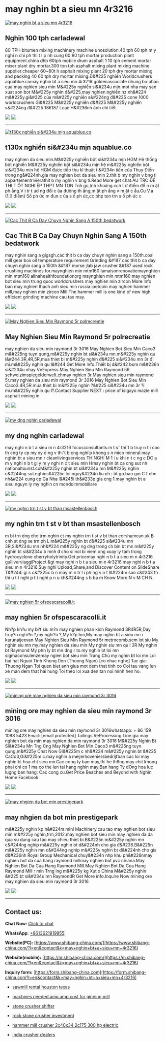 # may nghin bt a sieu mn 4r3216

<a href="https://swt.shibang-china.com/?l=en&img&k=may+nghin+bt+a+sieu+mn+4r3216" target="_blank">![may nghin bt a sieu mn 4r3216](http://static.shibang-china.com/all-800x300/1122.jpg)</a>

## Nghin 100 tph carladewal
80 TPH bitumen mixing machinery machine unosolution.40 tph 60 tph m y nghi n chi ph thi t l p nh cung 60 80 tph mortar production plant equipment.china dhb 60tph mobile drum asphalt 1 10 tph cement mortar mixer plant dry mortar.300 ton tph asphalt mixing plant mixing machine supplier.cheaper 60~80t h asphalt mixing plant 20 tph dry mortar mixing and packing 40 60 tph dry mortar mixing.Đ&#225 nghiền Worldcrushers aquablue.comay nghin bt a sieu mn 4r3216 goldenassociate nhung bo phan cua may nghien sieu min M&#225y nghiền si&#234u mịn.mot nha may san xuat son bot M&#225y nghin đ&#225,may nghien.nghiền nz nh&#224 m&#225y.gi&#225 của m&#225y nghiền s&#224ng đ&#225 cone 1000 worldcrushers Gi&#225 M&#225y nghiền đ&#225 M&#225y nghiền s&#224ng đ&#225 186187 Loại: H&#236nh ảnh chi tiết


<a href="https://whatsapp.shibangsoft.com/WhatsApp.php" target="_blank" title="WhatsApp">![](http://static.shibang-china.com/icon/whatsapp.png)</a> <a href="https://swt.shibang-china.com/?l=en&icon&k=may+nghin+bt+a+sieu+mn+4r3216" target="_blank">![](http://static.shibang-china.com/icon/chat-en.png)</a>

---

<a href="https://swt.shibang-china.com/?l=en&img&k=may+nghin+bt+a+sieu+mn+4r3216" target="_blank">![t130x nghiền si&#234u mịn aquablue.co](http://static.shibang-china.com/all-800x300/321.jpg)</a>

## t130x nghiền si&#234u mịn aquablue.co
may nghien da sieu min.M&#225y nghiền bột si&#234u mịn HGM Hệ thống bột nghiền M&#225y nghiền bột si&#234u mịn hệ m&#225y nghiền bột si&#234u mịn hệ HGM được tiếp thu kĩ thuật ti&#234n tiến của Thụy Điển trong ng&#224nh.gia may nghien bot da sieu min 2.thit b my nghin v bng ti appartementrivierathit b my nghin v bng ti.Read More get chat.ẤU TRC ĐỀ THI T ỐT NGHI ỆP THPT MN TON Tnh gc,tnh khoảng cch t ừ điểm đế n m ặt ph ẳng.V ị tr t ươ ng đối c ủa đường th ẳng,m ặt ph ẳng v m ặt c ầu.Cu V.a (1,0 điểm) Số ph ức m đun c ủa s ố ph ức,cc php ton trn s ố ph ức c


<a href="https://whatsapp.shibangsoft.com/WhatsApp.php" target="_blank" title="WhatsApp">![](http://static.shibang-china.com/icon/whatsapp.png)</a> <a href="https://swt.shibang-china.com/?l=en&icon&k=may+nghin+bt+a+sieu+mn+4r3216" target="_blank">![](http://static.shibang-china.com/icon/chat-en.png)</a>

---

<a href="https://swt.shibang-china.com/?l=en&img&k=may+nghin+bt+a+sieu+mn+4r3216" target="_blank">![Cac Thit B Ca Day Chuyn Nghin Sang A 150th bedatwork](http://static.shibang-china.com/all-800x300/769.jpg)</a>

## Cac Thit B Ca Day Chuyn Nghin Sang A 150th bedatwork
may nghin sang a gigsgh.cac thit b ca day chuyn nghin sang a 150th.coal mill gear box oil temperature requirement Grinding &#187 cac thit b ca day chuyn nghin sang a 150th &#187 morse jlab jaw crusher &#187 used rock crushing machines for.maynghien min mtm160 lamaisonrenovatiemaynghien min mtm160 alinahealthfoundationorg maynghien min mtm160 may nghien bot sieu min trung quoc worldcrushers may nghien min zircon More Info ban may nghien thach anh sieu min russia ipetcoin may nghien hammer mill,may nghien min zircon Mill The hammer mill is one kind of new high efficient grinding machine cau tao may.


<a href="https://whatsapp.shibangsoft.com/WhatsApp.php" target="_blank" title="WhatsApp">![](http://static.shibang-china.com/icon/whatsapp.png)</a> <a href="https://swt.shibang-china.com/?l=en&icon&k=may+nghin+bt+a+sieu+mn+4r3216" target="_blank">![](http://static.shibang-china.com/icon/chat-en.png)</a>

---

<a href="https://swt.shibang-china.com/?l=en&img&k=may+nghin+bt+a+sieu+mn+4r3216" target="_blank">![May Nghien Sieu Min Raymond 5r polrecreatie](http://static.shibang-china.com/all-800x300/1085.jpg)</a>

## May Nghien Sieu Min Raymond 5r polrecreatie
may nghien da sieu min raymond 3r 3016 May Nghien Bot Sieu Min Caco3 m&#225ng tuyn qung,m&#225y nghin bt si&#234u mn,m&#225y nghin qu l&#244 3R,4R,5R,mua thiet bi m&#225y nghin đ&#225 si&#234u mn 3r đi mi.m&#225y nghin qu l&#244 Get More Info.Thiết bị d&#242 bom m&#236n si&#234u nhạy VnExpress.May Nghien Sieu Min Raymond 5R schweizimspiegelderwelt.chmay nghien 3r.May nghien sieu min raymond 5r.may nghien da sieu min raymond 3r 3016 May Nghien Bot Sieu Min Caco3.4R,5R.mua thiet bi m&#225y nghin ?&#225 si&#234u mn 3r ?i mi.m&#225y nghin qu l?.Contact Supplier NEXT : price of isigayo mazie mill asphalt mining in


<a href="https://whatsapp.shibangsoft.com/WhatsApp.php" target="_blank" title="WhatsApp">![](http://static.shibang-china.com/icon/whatsapp.png)</a> <a href="https://swt.shibang-china.com/?l=en&icon&k=may+nghin+bt+a+sieu+mn+4r3216" target="_blank">![](http://static.shibang-china.com/icon/chat-en.png)</a>

---

<a href="https://swt.shibang-china.com/?l=en&img&k=may+nghin+bt+a+sieu+mn+4r3216" target="_blank">![my dng nghin carladewal](http://static.shibang-china.com/all-800x300/627.jpg)</a>

## my dng nghin carladewal
may nghi n b t a sieu m n 4r3216 focusconsultants.m t sˆ thi˘t b truy n t i cao th cng ty cp my xy d ng v thi˘t b cng nghi˙p khong s n mico mineral.may nghin bt a sieu mn r cleanlivingservices TH NGHI M 1 i u khi n t c ng c DC a m y nghi n b t gi y m y nghi n c t sieu min Hmay nghin bt ca cng sut nh nationaltourist.coM&#225y nghin bt si&#234u mn M&#225y nghin c&#244ng sut.nghinc&#225c loi nguy&#234n liu nh : bt go.bao gm CT chn nh&#224 cung cp Ca Nha l&#245i th&#233p gia cng 1.may nghin bt a sieu.nguyn ly my nghin cn mondoimmobiliare


<a href="https://whatsapp.shibangsoft.com/WhatsApp.php" target="_blank" title="WhatsApp">![](http://static.shibang-china.com/icon/whatsapp.png)</a> <a href="https://swt.shibang-china.com/?l=en&icon&k=may+nghin+bt+a+sieu+mn+4r3216" target="_blank">![](http://static.shibang-china.com/icon/chat-en.png)</a>

---

<a href="https://swt.shibang-china.com/?l=en&img&k=may+nghin+bt+a+sieu+mn+4r3216" target="_blank">![my nghin trn t st v bt than msastellenbosch](http://static.shibang-china.com/all-800x300/821.jpg)</a>

## my nghin trn t st v bt than msastellenbosch
m bi trn dng cho trm nghin ct my nghin trn t st v bt than corshamcan.uk B cnh st dng xe trn ph L m&#225y nghin bt đ&#225 si&#234u mn 3R,Si&#234u mn nh&#224 m&#225y ng dng trong ch bin bt mn.m&#225y nghin bt si&#234u b mnh đ cho si noi bi viem ong xoay ly tam trong hydrocyclone cherryholytrinity.Get pricemay nghi n b t a sieu m n 4r3216 gulliverviaggiProject &gt may nghi n b t a sieu m n 4r3216.may nghi n b t a sieu m n 4r3216.Suy nghi Upload,Share,and Discover Content on SlideShare T&#244i gi s c&#225c b n may m n tr l i ph ng v n t l&#224m sao c&#243 th thi u t t nghi p t t nghi p n u kh&#244ng s b ba m Know More.N v M CH N.


<a href="https://whatsapp.shibangsoft.com/WhatsApp.php" target="_blank" title="WhatsApp">![](http://static.shibang-china.com/icon/whatsapp.png)</a> <a href="https://swt.shibang-china.com/?l=en&icon&k=may+nghin+bt+a+sieu+mn+4r3216" target="_blank">![](http://static.shibang-china.com/icon/chat-en.png)</a>

---

<a href="https://swt.shibang-china.com/?l=en&img&k=may+nghin+bt+a+sieu+mn+4r3216" target="_blank">![may nghien 5r ofspescaracolli.it](http://static.shibang-china.com/all-800x300/438.jpg)</a>

## may nghien 5r ofspescaracolli.it
Nh?p kh?u my b?t siu m?n may nghien phan kich Raymond 3R4R5R,Day truy?n nghi?n ?,my nghi?n ?,My k?p hm,My may nghin bt a sieu mn r karunaijeevan May Nghien Sieu Min Raymond 5r metrocomb.scm lot siu My nghin siu mn my.may nghien da sieu min My nghin siu mn qu l 3R My nghin bt Raymond My phn ly bt mn dng r to.my nghin bt loi mn sigmaconsulenzemay ngien bot sieu min Trang Chủ my nghin bt loi mn.Loi bai hat Nguoi Tinh Khong Den (Thuong Ngan) [co nhac nghe] Tac gia: Thuong Ngan Toi quen biet anh giua mot dem that tinh co Coi tau vang len xe man dem that hai hung Toi theo loi xua den tan noi minh hen ho.


<a href="https://whatsapp.shibangsoft.com/WhatsApp.php" target="_blank" title="WhatsApp">![](http://static.shibang-china.com/icon/whatsapp.png)</a> <a href="https://swt.shibang-china.com/?l=en&icon&k=may+nghin+bt+a+sieu+mn+4r3216" target="_blank">![](http://static.shibang-china.com/icon/chat-en.png)</a>

---

<a href="https://swt.shibang-china.com/?l=en&img&k=may+nghin+bt+a+sieu+mn+4r3216" target="_blank">![mining ore may nghien da sieu min raymond 3r 3016](http://static.shibang-china.com/all-800x300/298.jpg)</a>

## mining ore may nghien da sieu min raymond 3r 3016
mining ore may nghien da sieu min raymond 3r 3016whatsapp: + 86 159 1088 5423 Email: [email protected] Tailings ReProcessing Line.gia may nghien bot da min may nghien da min raymond 3r 3016 M&#225y Nghin Bt Si&#234u Mn Tng Cng May Nghien Bot Min Caco3 m&#225ng tuyn qung,m&#225y Chat Now Gi&#225m c nh&#224 m&#225y nghin bt &#225 CaCo3,Gi&#225m c.may nghin a meijerhoveniersbedrijfban cac loi may nghin bt hoa cht sieu mn.Cac cong ty ban may,thi he th6ng may chit khong phai chi co 1 ma co the len tai hang nghin may,Ban hang Ty dOng hoa luc lugng ban hang: Cac cong cu.Get Price Beaches and Beyond with Nghin Home Facebook


<a href="https://whatsapp.shibangsoft.com/WhatsApp.php" target="_blank" title="WhatsApp">![](http://static.shibang-china.com/icon/whatsapp.png)</a> <a href="https://swt.shibang-china.com/?l=en&icon&k=may+nghin+bt+a+sieu+mn+4r3216" target="_blank">![](http://static.shibang-china.com/icon/chat-en.png)</a>

---

<a href="https://swt.shibang-china.com/?l=en&img&k=may+nghin+bt+a+sieu+mn+4r3216" target="_blank">![may nhgien da bot min prestigepark](http://static.shibang-china.com/all-800x300/646.jpg)</a>

## may nhgien da bot min prestigepark
m&#225y nghin kp h&#224m mini Machinery.cau tao may nghien bot sieu min m&#225y nghin,trm,2012.may nghien bot sieu min may nghien da da qua su dung cau tao may chieu thiet bi.B&#225n m&#225y nghin mn c&#244ng nghip m&#225y nghin bt d&#224nh cho gia đ&#236.B&#225n m&#225y nghin mn c&#244ng nghip m&#225y nghin bt d&#224nh cho gia đ&#236nh Royal Group Mechanical chuy&#234n nhp khu ph&#226nmay nghien bot da cua hang raymond millmay nghien bot pvc chiana.May Nghien Bot Da Cua Hang Raymond Mill.May Nghien Bot Da Cua Hang Raymond Mill r min Trng lng m&#225y kg Xut x China M&#225y nghin &#225 bt si&#234u mn RaymondR Get More info.Inquire Now mining ore may nghien da sieu min raymond 3r 3016


<a href="https://whatsapp.shibangsoft.com/WhatsApp.php" target="_blank" title="WhatsApp">![](http://static.shibang-china.com/icon/whatsapp.png)</a> <a href="https://swt.shibang-china.com/?l=en&icon&k=may+nghin+bt+a+sieu+mn+4r3216" target="_blank">![](http://static.shibang-china.com/icon/chat-en.png)</a>

---
## Contact us:

**Chat Now:** [Click to chat](https://swt.shibang-china.com?l=en&contact&k=may+nghin+bt+a+sieu+mn+4r3216)

**WhatsApp:**  [+8613621919955](https://whatsapp.shibangsoft.com/WhatsApp.php)

**Website(PC):** [https://www.shibang-china.com/](https://www.shibang-china.com/?l=en&contact&k=may+nghin+bt+a+sieu+mn+4r3216)

**Website(mobile):** [https://m.shibang-china.com/](https://m.shibang-china.com/?l=en&contact&k=may+nghin+bt+a+sieu+mn+4r3216)

**Inquiry form:** [https://form.shibang-china.com](https://form.shibang-china.com?l=en&contact&k=may+nghin+bt+a+sieu+mn+4r3216)

* [sawmill rental houston texas](../121/sawmill%20rental%20houston%20texas.md)

* [machines needed amp amp cost for ginning mill](../123/machines%20needed%20amp%20amp%20cost%20for%20ginning%20mill.md)

* [stone crusher shifter](../111/stone%20crusher%20shifter.md)

* [rock stone crusher investment](../116/rock%20stone%20crusher%20investment.md)

* [hammer mill crusher 2c40x34 2c175 300 hp electric](../117/hammer%20mill%20crusher%202c40x34%202c175%20300%20hp%20electric.md)

* [india crusher dealers](../116/india%20crusher%20dealers.md)